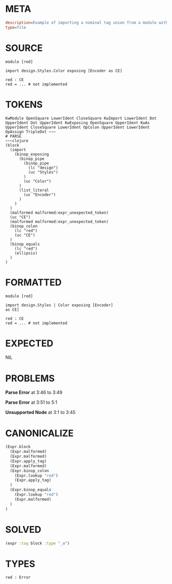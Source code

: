 # META
~~~ini
description=Example of importing a nominal tag union from a module within a package, and renaming it using `as`
type=file
~~~
# SOURCE
~~~roc
module [red]

import design.Styles.Color exposing [Encoder as CE]

red : CE
red = ... # not implemented
~~~
# TOKENS
~~~text
KwModule OpenSquare LowerIdent CloseSquare KwImport LowerIdent Dot UpperIdent Dot UpperIdent KwExposing OpenSquare UpperIdent KwAs UpperIdent CloseSquare LowerIdent OpColon UpperIdent LowerIdent OpAssign TripleDot ~~~
# PARSE
~~~clojure
(block
  (import
    (binop_exposing
      (binop_pipe
        (binop_pipe
          (lc "design")
          (uc "Styles")
        )
        (uc "Color")
      )
      (list_literal
        (uc "Encoder")
      )
    )
  )
  (malformed malformed:expr_unexpected_token)
  (uc "CE")
  (malformed malformed:expr_unexpected_token)
  (binop_colon
    (lc "red")
    (uc "CE")
  )
  (binop_equals
    (lc "red")
    (ellipsis)
  )
)
~~~
# FORMATTED
~~~roc
module [red]

import design.Styles | Color exposing [Encoder]
as CE]

red : CE
red = ... # not implemented
~~~
# EXPECTED
NIL
# PROBLEMS
**Parse Error**
at 3:46 to 3:49

**Parse Error**
at 3:51 to 5:1

**Unsupported Node**
at 3:1 to 3:45

# CANONICALIZE
~~~clojure
(Expr.block
  (Expr.malformed)
  (Expr.malformed)
  (Expr.apply_tag)
  (Expr.malformed)
  (Expr.binop_colon
    (Expr.lookup "red")
    (Expr.apply_tag)
  )
  (Expr.binop_equals
    (Expr.lookup "red")
    (Expr.malformed)
  )
)
~~~
# SOLVED
~~~clojure
(expr :tag block :type "_a")
~~~
# TYPES
~~~roc
red : Error
~~~
